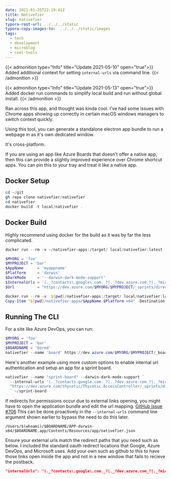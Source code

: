 ```yaml
---
date: 2021-01-25T22:19:41Z
title: Nativefier
slug: nativefier
typora-root-url: ../../../static
typora-copy-images-to:  ../../../static/images
tags:
  - tech
  - development
  - microblog
  - cool-tools
---
```


{{< admonition type="Info" title="Update 2021-05-10" open="true">}}
Added additional context for setting `internal-urls` via command line.
{{< /admonition >}}

{{< admonition type="Info" title="Update 2021-05-13" open="true">}}
Added docker run commands to simplify local build and run without global install.
{{< /admonition >}}

Ran across this app, and thought was kinda cool.
I've had some issues with Chrome apps showing up correctly in certain macOS windows managers to switch context quickly.

Using this tool, you can generate a standalone electron app bundle to run a webpage in as it's own dedicated window.

It's cross-platform.

If you are using an app like Azure Boards that doesn't offer a native app, then this can provide a slightly improved experience over Chrome shortcut apps.
You can pin this to your tray and treat it like a native app.

## Docker Setup

```powershell
cd ~/git
gh repo clone nativefier/nativefier
cd nativefier
docker build -t local/nativefier .
```

## Docker Build

Highly recommend using docker for the build as it was by far the less complicated.

```powershell
docker run --rm -v ~/nativefier-apps:/target/ local/nativefier:latest --help

$MYORG = 'foo'
$MYPROJECT = 'bar'
$AppName      = 'myappname'
$Platform     = 'darwin'
$DarkMode     = '--darwin-dark-mode-support'
$InternalUrls = '(._?contacts\.google\.com._?|._?dev.azure.com_?|._?microsoft.com_?|._?login.microsoftonline.com_?|._?azure.com_?|._?vssps.visualstudio.com._?)'
$Url          = "https://dev.azure.com/$MYORG/$MYPROJECT/_sprints/directory?fullScreen=true/"

docker run --rm -v  ${pwd}/nativefier-apps:/target/ local/nativefier:latest --name $AppName --platform $Platform $DarkMode --internal-urls $InternalUrls $Url /target/
Copy-Item "${pwd}/nativefier-apps/$AppName-$Platform-x64" -Destination (Join-Path $ENV:HOME 'nativefier-apps') -Recurse -Force
```

## Running The CLI

For a site like Azure DevOps, you can run:

```powershell
$MYORG = 'foo'
$MYPROJECT = 'bar'
$BOARDNAME = 'bored'
nativefier --name 'board' https://dev.azure.com/$MYORG/$MYPROJECT/_boards/board/t/$BOARDNAME/Backlog%20items/?fullScreen=true ~/$BOARDNAME
```

Here's another example using more custom options to enable internal url authentication and setup an app for a sprint board.

```powershell
nativefier --name "sprint-board" --darwin-dark-mode-support `
  --internal-urls '(._?contacts.google.com._?|._?dev.azure.com_?|._?microsoft.com_?|._?login.microsoftonline.com_?|._?azure.com_?|._?vssps.visualstudio.com._?)' `
  "https://dev.azure.com/thycotic/Thycotic.AccessController/_sprints/directory?fullScreen=true"
  ` ~/sprint-board
```

If redirects for permissions occur due to external links opening, you might have to open the application bundle and edit the url mapping. [GitHub Issue #706](https://github.com/jiahaog/nativefier/issues/706)
This can be done proactively in the `--internal-urls` command line argument shown earlier to bypass the need to do this later.

```text
/Users/$(whoami)/$BOARDNAME/APP-darwin-x64/$BOARDNAME.app/Contents/Resources/app/nativefier.json
```

Ensure your external urls match the redirect paths that you need such as below.
I included the standard oauth redirect locations that Google, Azure DevOps, and Microsoft uses.
Add your own such as github to this to have those links open inside the app and not in a new window that fails to recieve the postback.

```json
"internalUrls": "(._?contacts\.google\.com._?|._?dev.azure.com_?|._?microsoft.com_?|._?login.microsoftonline.com_?|._?azure.com_?|._?vssps.visualstudio.com._?)",
```
